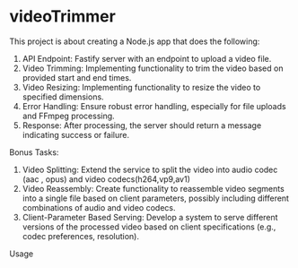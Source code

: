 # videoTrimmer

This project is about creating a Node.js app that does the following:

1. API Endpoint: Fastify server with an endpoint to upload a video file.
2. Video Trimming: Implementing functionality to trim the video based on provided
start and end times.
3. Video Resizing: Implementing functionality to resize the video to specified
dimensions.
4. Error Handling: Ensure robust error handling, especially for file uploads and
FFmpeg processing.
5. Response: After processing, the server should return a message indicating
success or failure.

Bonus Tasks:
1. Video Splitting: Extend the service to split the video into audio codec (aac ,
opus) and video codecs(h264,vp9,av1)
2. Video Reassembly: Create functionality to reassemble video segments into a
single file based on client parameters, possibly including different
combinations of audio and video codecs.
3. Client-Parameter Based Serving: Develop a system to serve different versions of
the processed video based on client specifications (e.g., codec preferences,
resolution).

Usage

